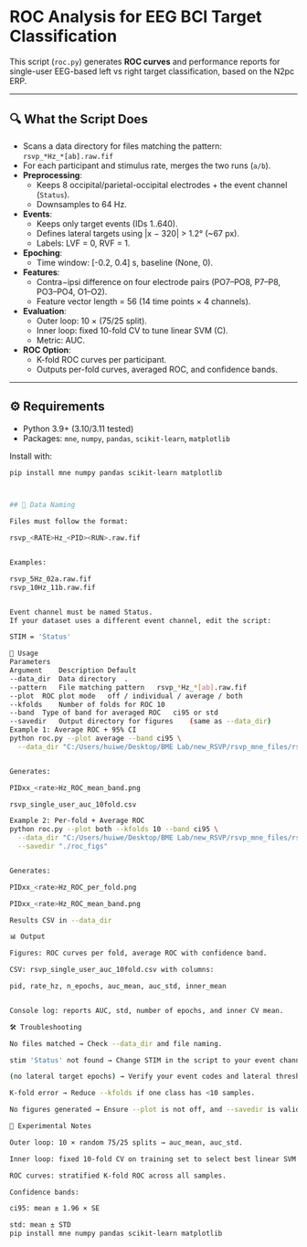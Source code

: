 # ROC Analysis for EEG BCI Target Classification

This script (`roc.py`) generates **ROC curves** and performance reports for single-user EEG-based left vs right target classification, based on the N2pc ERP.

---

## 🔍 What the Script Does
- Scans a data directory for files matching the pattern:  
  `rsvp_*Hz_*[ab].raw.fif`
- For each participant and stimulus rate, merges the two runs (`a/b`).  
- **Preprocessing**:  
  - Keeps 8 occipital/parietal-occipital electrodes + the event channel (`Status`).  
  - Downsamples to 64 Hz.  
- **Events**:  
  - Keeps only target events (IDs 1..640).  
  - Defines lateral targets using |x − 320| > 1.2° (~67 px).  
  - Labels: LVF = 0, RVF = 1.  
- **Epoching**:  
  - Time window: [-0.2, 0.4] s, baseline (None, 0).  
- **Features**:  
  - Contra−ipsi difference on four electrode pairs (PO7–PO8, P7–P8, PO3–PO4, O1–O2).  
  - Feature vector length = 56 (14 time points × 4 channels).  
- **Evaluation**:  
  - Outer loop: 10 × (75/25 split).  
  - Inner loop: fixed 10-fold CV to tune linear SVM (C).  
  - Metric: AUC.  
- **ROC Option**:  
  - K-fold ROC curves per participant.  
  - Outputs per-fold curves, averaged ROC, and confidence bands.

---

## ⚙️ Requirements
- Python 3.9+ (3.10/3.11 tested)  
- Packages: `mne`, `numpy`, `pandas`, `scikit-learn`, `matplotlib`

Install with:
```bash
pip install mne numpy pandas scikit-learn matplotlib



## 📂 Data Naming

Files must follow the format:

rsvp_<RATE>Hz_<PID><RUN>.raw.fif


Examples:

rsvp_5Hz_02a.raw.fif
rsvp_10Hz_11b.raw.fif


Event channel must be named Status.
If your dataset uses a different event channel, edit the script:

STIM = 'Status'

🚀 Usage
Parameters
Argument	Description	Default
--data_dir	Data directory	.
--pattern	File matching pattern	rsvp_*Hz_*[ab].raw.fif
--plot	ROC plot mode	off / individual / average / both
--kfolds	Number of folds for ROC	10
--band	Type of band for averaged ROC	ci95 or std
--savedir	Output directory for figures	(same as --data_dir)
Example 1: Average ROC + 95% CI
python roc.py --plot average --band ci95 \
  --data_dir "C:/Users/huiwe/Desktop/BME Lab/new_RSVP/rsvp_mne_files/rsvp_mne_files"


Generates:

PIDxx_<rate>Hz_ROC_mean_band.png

rsvp_single_user_auc_10fold.csv

Example 2: Per-fold + Average ROC
python roc.py --plot both --kfolds 10 --band ci95 \
  --data_dir "C:/Users/huiwe/Desktop/BME Lab/new_RSVP/rsvp_mne_files/rsvp_mne_files" \
  --savedir "./roc_figs"


Generates:

PIDxx_<rate>Hz_ROC_per_fold.png

PIDxx_<rate>Hz_ROC_mean_band.png

Results CSV in --data_dir

📊 Output

Figures: ROC curves per fold, average ROC with confidence band.

CSV: rsvp_single_user_auc_10fold.csv with columns:

pid, rate_hz, n_epochs, auc_mean, auc_std, inner_mean


Console log: reports AUC, std, number of epochs, and inner CV mean.

🛠 Troubleshooting

No files matched → Check --data_dir and file naming.

stim 'Status' not found → Change STIM in the script to your event channel.

(no lateral target epochs) → Verify your event codes and lateral threshold.

K-fold error → Reduce --kfolds if one class has <10 samples.

No figures generated → Ensure --plot is not off, and --savedir is valid.

🔬 Experimental Notes

Outer loop: 10 × random 75/25 splits → auc_mean, auc_std.

Inner loop: fixed 10-fold CV on training set to select best linear SVM (C ∈ [0.01, 0.1, 1, 10, 100]).

ROC curves: stratified K-fold ROC across all samples.

Confidence bands:

ci95: mean ± 1.96 × SE

std: mean ± STD
pip install mne numpy pandas scikit-learn matplotlib
